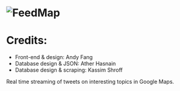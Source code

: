 ![FeedMap](http://i.imgur.com/Yg0pi9v.png)
=======

# Credits:

- Front-end & design: Andy Fang
- Database design & JSON: Ather Hasnain
- Database design & scraping: Kassim Shroff

Real time streaming of tweets on interesting topics in Google Maps.
